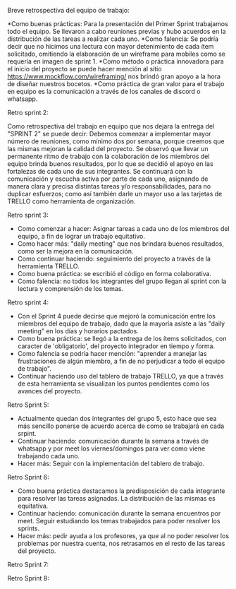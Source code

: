 Breve retrospectiva del equipo de trabajo:


*Como buenas prácticas: Para la presentación del Primer Sprint trabajamos todo el equipo.
Se llevaron a cabo reuniones previas y hubo acuerdos en la distribución de las tareas a
realizar cada uno. 
*Como falencia: Se podría decir que no hicimos una lectura con mayor detenimiento de
cada ítem solicitado, omitiendo la elaboración de un wireframe para mobiles como se
requería en imagen de sprint 1. 
*Como método o práctica innovadora para el inicio del proyecto se puede hacer mención al
sitio https://www.mockflow.com/wireframing/ nos brindó gran apoyo a la hora de diseñar
nuestros bocetos. 
*Como práctica de gran valor para el trabajo en equipo es la comunicación a través de los
canales de discord o whatsapp.

Retro sprint 2:

Como retrospectiva del trabajo en equipo que nos dejara la entrega del "SPRINT 2" se puede decir:
Debemos comenzar a implementar mayor número de reuniones, como mínimo dos por semana, porque creemos que las mismas mejoran la calidad del proyecto. 
Se observó que llevar un permanente ritmo de trabajo con la colaboración de los miembros del equipo brinda buenos resultados, por lo que se decidió el apoyo en las fortalezas
de cada uno de sus integrantes.
Se continuará con la comunicación y escucha activa por parte de cada uno, asignando de manera clara y precisa distintas tareas y/o responsabilidades, para no duplicar esfuerzos;
como así también darle un mayor uso a las tarjetas de TRELLO como herramienta de organización.

Retro sprint 3:

* Como comenzar a hacer: Asignar tareas a cada uno de los miembros del equipo, a fin de lograr un trabajo equitativo.
* Como hacer más: "daily meeting" que nos brindara buenos resultados, como ser la mejora en la comunicación.
* Como continuar haciendo: seguimiento del proyecto a través de la herramienta TRELLO.
* Como buena práctica: se escribió el código en forma colaborativa.
* Como falencia: no todos los integrantes del grupo llegan al sprint con la lectura y comprensión de los temas.

Retro sprint 4:

* Con el Sprint 4 puede decirse que mejoró la comunicación entre los miembros del equipo de trabajo, dado que la mayoría asiste a las "daily meeting" en los días y horarios pactados.
* Como buena práctica: se llegó a la entrega de los ítems solicitados, con caracter de 'obligatorio', del proyecto integrador en tiempo y forma.
* Como falencia se podría hacer mención: "aprender a manejar las frustraciones de algún miembro, a fin de no perjudicar a todo el equipo de trabajo".
* Continuar haciendo uso del tablero de trabajo TRELLO, ya que a través de esta herramienta se visualizan los puntos pendientes como los avances del proyecto.

Retro Sprint 5:

* Actualmente quedan dos integrantes del grupo 5, esto hace que sea más sencillo ponerse de acuerdo acerca de como se trabajará en cada srpint.
* Continuar haciendo: comunicación durante la semana a través de whatsapp y por meet los viernes/domingos para ver como viene trabajando cada uno.
* Hacer más: Seguir con la implementación del tablero de trabajo.

Retro Sprint 6:
* Como buena práctica destacamos la predisposición de cada integrante para resolver las tareas asignadas. La distribución de las mismas es equitativa.
* Continuar haciendo: comunicación durante la semana encuentros por meet. Seguir estudiando los temas trabajados para poder resolver los sprints.
* Hacer más: pedir ayuda a los profesores, ya que al no poder resolver los problemas por nuestra cuenta, nos retrasamos en el resto de las tareas del proyecto.

Retro Sprint 7:

Retro Sprint 8:

